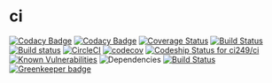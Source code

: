 # ci

[![Codacy Badge](https://api.codacy.com/project/badge/Grade/e670c80fd5a44c5b9869bce988b35975)](https://www.codacy.com/app/ci249/ci?utm_source=github.com&amp;utm_medium=referral&amp;utm_content=ci249/ci&amp;utm_campaign=Badge_Grade)
[![Codacy Badge](https://api.codacy.com/project/badge/Coverage/e670c80fd5a44c5b9869bce988b35975)](https://www.codacy.com/app/ci249/ci?utm_source=github.com&amp;utm_medium=referral&amp;utm_content=ci249/ci&amp;utm_campaign=Badge_Coverage)
[![Coverage Status](https://coveralls.io/repos/github/ci249/ci/badge.svg?branch=master)](https://coveralls.io/github/ci249/ci?branch=master)
[![Build Status](https://travis-ci.org/ci249/ci.svg?branch=master)](https://travis-ci.org/ci249/ci)
[![Build status](https://ci.appveyor.com/api/projects/status/x9mq6i3j2yk4n5nl?svg=true)](https://ci.appveyor.com/project/ci249/ci)
[![CircleCI](https://circleci.com/gh/ci249/ci.svg?style=svg)](https://circleci.com/gh/ci249/ci)
[![codecov](https://codecov.io/gh/ci249/ci/branch/master/graph/badge.svg)](https://codecov.io/gh/ci249/ci)
[![Codeship Status for ci249/ci](https://app.codeship.com/projects/834adc50-92c7-0137-ceb2-2ececec53521/status?branch=master)](https://app.codeship.com/projects/356683) 
[![Known Vulnerabilities](https://snyk.io//test/github/ci249/ci/badge.svg?targetFile=package.json)](https://snyk.io//test/github/ci249/ci?targetFile=package.json)
![Dependencies](https://david-dm.org/ci249/ci.svg)
[![Build Status](https://semaphoreci.com/api/v1/ci249/ci/branches/master/badge.svg)](https://semaphoreci.com/ci249/ci) [![Greenkeeper badge](https://badges.greenkeeper.io/ci249/ci.svg)](https://greenkeeper.io/)
